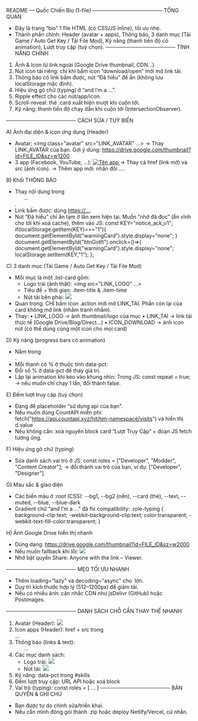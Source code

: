 README — Quốc Chiến Bio (1-file)
───────────────────
TỔNG QUAN
- Đây là trang “bio” 1 file HTML (có CSS/JS inline), tối ưu nhẹ.
- Thành phần chính: Header (avatar + apps), Thông báo, 3 danh mục (Tải Game / Auto Get Key / Tải File Mod),
  Kỹ năng (thanh tiến độ có animation), Lượt truy cập (tuỳ chọn).
───────────────────
TÍNH NĂNG CHÍNH
1) Ảnh & Icon từ link ngoài (Google Drive thumbnail, CDN…)
2) Nút icon tải riêng: chỉ khi bấm icon “download/open” mới mở link tải.
3) Thông báo có link bấm được, nút “Đã hiểu” để ẩn (không lưu localStorage mặc định).
4) Hiệu ứng gõ chữ (typing) ở “and I’m a …”.
5) Ripple effect cho các nút/app/icon.
6) Scroll-reveal: thẻ .card xuất hiện mượt khi cuộn tới.
7) Kỹ năng: thanh tiến độ chạy dần khi cuộn tới (IntersectionObserver).

───────────────────
CÁCH SỬA / TUỲ BIẾN

A) Ảnh đại diện & icon ứng dụng (Header)
- Avatar:
  <img class="avatar" src="LINK_AVATAR" ...>
  → Thay LINK_AVATAR của bạn. Gợi ý dùng: https://drive.google.com/thumbnail?id=FILE_ID&sz=w1200
- 3 app (Facebook, YouTube, …):
  <a class="app" href="LINK_CUA_BAN" target="_blank">
    <img src="LINK_ICON_ẢNH" alt="Tên app">
  </a>
  → Thay cả href (link mở) và src (ảnh icon).
  → Thêm app mới: nhân đôi <a class="app">…</a>.

B) Khối THÔNG BÁO
- Thay nội dung trong <ul class="warn-list">…</ul>.
- Link bấm được: dùng <a class="warn-link" href="...">https://...</a>.
- Nút “Đã hiểu” chỉ ẩn tạm ở lần xem hiện tại.
  Muốn “nhớ đã đọc” (ẩn vĩnh cho tới khi xoá cache), thêm vào JS:
    const KEY="notice_ack_v1";
    if(localStorage.getItem(KEY)==="1"){ document.getElementById("warningCard").style.display="none"; }
    document.getElementById("btnGotIt").onclick=()=>{ document.getElementById("warningCard").style.display="none"; localStorage.setItem(KEY,"1"); };

C) 3 danh mục (Tải Game / Auto Get Key / Tải File Mod)
- Mỗi mục là một .list-card gồm:
  - Logo trái (ảnh thật): <span class="logo"><img src="LINK_LOGO" ...></span>
  - Tiêu đề + thời gian: .item-title & .item-time
  - Nút tải bên phải: <a class="action" href="LINK_TAI" target="_blank"><img src="ICON_DOWNLOAD"></a>
- Quan trọng: CHỈ bấm icon .action mới mở LINK_TAI. Phần còn lại của card không mở link (nhằm tránh nhầm).
- Thay:
  • LINK_LOGO → ảnh thumbnail/logo của mục
  • LINK_TAI → link tải thực tế (Google Drive/Blog/Direct…)
  • ICON_DOWNLOAD → ảnh icon nút (có thể dùng cùng một icon cho mọi card)

D) Kỹ năng (progress bars có animation)
- Nằm trong <section id="skills">.
- Mỗi thanh có % ở thuộc tính data-pct:
  <div class="bar"><i data-pct="80" data-gradient="blue|purple|amber"></i></div>
- Đổi số % ở data-pct để thay giá trị.
- Lặp lại animation khi kéo vào khung nhìn:
  Trong JS: const repeat = true; → nếu muốn chỉ chạy 1 lần, đổi thành false.

E) Đếm lượt truy cập (tuỳ chọn)
- Đang để placeholder “sử dụng api của bạn”.
- Nếu muốn dùng CountAPI miễn phí:
    fetch("https://api.countapi.xyz/hit/ten-namespace/visits")
  và hiển thị d.value
- Nếu không cần: xoá nguyên block card “Lượt Truy Cập” + đoạn JS fetch tương ứng.

F) Hiệu ứng gõ chữ (typing)
- Sửa danh sách vai trò ở JS:
    const roles = ["Developer", "Modder", "Content Creator"];
  → đổi thành vai trò của bạn, ví dụ: ["Developer", "Designer"].

G) Màu sắc & giao diện
- Các biến màu ở :root (CSS):
    --bg1, --bg2 (nền), --card (thẻ), --text, --muted, --blue, --blue-dark
- Gradient chữ “and I’m a …” đã fix compatibility:
  .role-typing {
    background-clip:text; -webkit-background-clip:text;
    color:transparent; -webkit-text-fill-color:transparent;
  }

H) Ảnh Google Drive hiển thị nhanh
- Dùng dạng:
  https://drive.google.com/thumbnail?id=FILE_ID&sz=w2000
- Nếu muốn fallback khi lỗi:
  <img src="...thumbnail?id=FILE_ID&sz=w1200"
       onerror="this.onerror=null; this.src='https://drive.google.com/uc?export=view&id=FILE_ID';">
- Nhớ bật quyền Share: Anyone with the link – Viewer.

───────────────────
MẸO TỐI ƯU NHANH
- Thêm loading="lazy" và decoding="async" cho <img> lớn.
- Duy trì kích thước hợp lý (512–1200px) để giảm tải.
- Nếu có nhiều ảnh: cân nhắc CDN như jsDelivr (GitHub) hoặc Postimages.

───────────────────
DANH SÁCH CHỖ CẦN THAY THẾ NHANH
1) Avatar (Header): <img class="avatar" src="LINK_AVATAR">
2) Icon apps (Header): href + src trong <nav class="apps">…</nav>
3) Thông báo (links & text): <ul class="warn-list">…</ul>
4) Các mục danh sách:
   - Logo trái: <span class="logo"><img src="LINK_LOGO"></span>
   - Nút tải:   <a class="action" href="LINK_TAI"><img src="ICON_DOWNLOAD"></a>
5) Kỹ năng: data-pct trong #skills
6) Đếm lượt truy cập: URL API hoặc xoá block
7) Vai trò (typing): const roles = [ ... ]
───────────────────
BẢN QUYỀN & GHI CHÚ
- Bạn được tự do chỉnh sửa/triển khai.
- Nếu cần mình đóng gói thành .zip hoặc deploy Netlify/Vercel, cứ nhắn.
